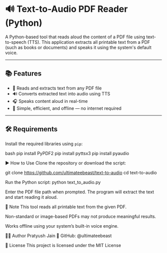 # 🔊 Text-to-Audio PDF Reader (Python)

A Python-based tool that reads aloud the content of a PDF file using text-to-speech (TTS). This application extracts all printable text from a PDF (such as books or documents) and speaks it using the system's default voice.

---

## 📚 Features

- 📄 Reads and extracts text from any PDF file
- 🔊 Converts extracted text into audio using TTS
- 🎧 Speaks content aloud in real-time
- 🧠 Simple, efficient, and offline — no internet required

---

## 🛠 Requirements

Install the required libraries using `pip`:

bash
pip install PyPDF2
pip install pyttsx3
pip install pyaudio

▶️ How to Use
Clone the repository or download the script:

git clone https://github.com/ultimateebeast/text-to-audio
cd text-to-audio

Run the Python script:
python text_to_audio.py

Enter the PDF file path when prompted.
The program will extract the text and start reading it aloud.

📌 Note
This tool reads all printable text from the given PDF.

Non-standard or image-based PDFs may not produce meaningful results.

Works offline using your system’s built-in voice engine.

🧑‍💻 Author
Pratyush Jain
🔗 GitHub: @ultimateebeast

📄 License
This project is licensed under the MIT License

